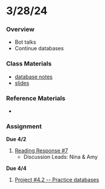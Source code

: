 # 3/28/24
### Overview  
* Bot talks
* Continue databases

### Class Materials
* [database notes](../notes/databases.md)
* [slides](https://docs.google.com/presentation/d/1xQyyaS9e-zUYkUFhB4HAQaUC_cusiXf4segK2745pgQ/edit?usp=sharing)

### Reference Materials
* 

### Assignment
**Due 4/2**
1. [Reading Response #7](https://github.com/samheckle/networked-media-sp-24/blob/main/assignments/readings.md#reading-response-7)
    * Discussion Leads: Nina & Amy

**Due 4/4**
1. [Project #4.2 -- Practice databases](https://github.com/samheckle/networked-media-sp-24/blob/main/assignments/projects.md#project-4)
